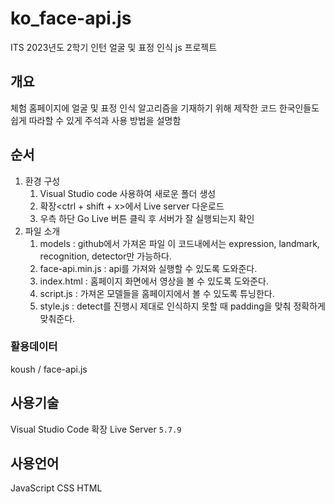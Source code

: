 # ko_face-api.js
ITS 2023년도 2학기 인턴 얼굴 및 표정 인식 js 프로젝트

## 개요

체험 홈페이지에 얼굴 및 표정 인식 알고리즘을 기재하기 위해 제작한 코드
한국인들도 쉽게 따라할 수 있게 주석과 사용 방법을 설명함


## 순서

1. 환경 구성
   1. Visual Studio code 사용하여 새로운 폴더 생성
   2. 확장<ctrl + shift + x>에서 Live server 다운로드
   3. 우측 하단 Go Live 버튼 클릭 후 서버가 잘 실행되는지 확인
2. 파일 소개
   1. models : github에서 가져온 파일 이 코드내에서는 expression, landmark, recognition, detector만 가능하다.
   2. face-api.min.js : api를 가져와 실행할 수 있도록 도와준다.
   3. index.html : 홈페이지 화면에서 영상을 볼 수 있도록 도와준다.
   4. script.js : 가져온 모델들을 홈페이지에서 볼 수 있도록 튜닝한다.
   5. style.js : detect를 진행시 제대로 인식하지 못할 때 padding을 맞춰 정확하게 맞춰준다. 

### 활용데이터

koush / face-api.js

## 사용기술

Visual Studio Code
확장 Live Server `5.7.9`

## 사용언어
JavaScript
CSS
HTML



